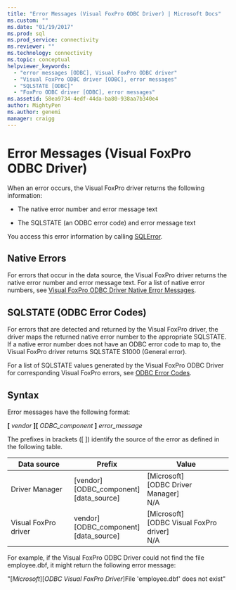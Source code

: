 ```yaml
---
title: "Error Messages (Visual FoxPro ODBC Driver) | Microsoft Docs"
ms.custom: ""
ms.date: "01/19/2017"
ms.prod: sql
ms.prod_service: connectivity
ms.reviewer: ""
ms.technology: connectivity
ms.topic: conceptual
helpviewer_keywords: 
  - "error messages [ODBC], Visual FoxPro ODBC driver"
  - "Visual FoxPro ODBC driver [ODBC], error messages"
  - "SQLSTATE [ODBC]"
  - "FoxPro ODBC driver [ODBC], error messages"
ms.assetid: 58ea9734-4edf-44da-ba80-938aa7b340e4
author: MightyPen
ms.author: genemi
manager: craigg
---
```

# Error Messages (Visual FoxPro ODBC Driver)
When an error occurs, the Visual FoxPro driver returns the following information:  
  
-   The native error number and error message text  
  
-   The SQLSTATE (an ODBC error code) and error message text  
  
 You access this error information by calling [SQLError](../../odbc/microsoft/sqlerror-visual-foxpro-odbc-driver.md).  
  
## Native Errors  
 For errors that occur in the data source, the Visual FoxPro driver returns the native error number and error message text. For a list of native error numbers, see [Visual FoxPro ODBC Driver Native Error Messages](../../odbc/microsoft/visual-foxpro-odbc-driver-native-error-messages.md).  
  
## SQLSTATE (ODBC Error Codes)  
 For errors that are detected and returned by the Visual FoxPro driver, the driver maps the returned native error number to the appropriate SQLSTATE. If a native error number does not have an ODBC error code to map to, the Visual FoxPro driver returns SQLSTATE S1000 (General error).  
  
 For a list of SQLSTATE values generated by the Visual FoxPro ODBC Driver for corresponding Visual FoxPro errors, see [ODBC Error Codes](../../odbc/microsoft/odbc-error-codes-visual-foxpro-odbc-driver.md).  
  
## Syntax  
 Error messages have the following format:  
  
 **[** *vendor* **][** *ODBC_component* **]** *error_message*  
  
 The prefixes in brackets ([ ]) identify the source of the error as defined in the following table.  
  
|Data source|Prefix|Value|  
|-----------------|------------|-----------|  
|Driver Manager|[vendor]<br />[ODBC_component]<br />[data_source]|[Microsoft]<br />[ODBC Driver Manager]<br />N/A|  
|Visual FoxPro driver|vendor]<br />[ODBC_component]<br />[data_source]|[Microsoft]<br />[ODBC Visual FoxPro driver]<br />N/A|  
  
 For example, if the Visual FoxPro ODBC Driver could not find the file employee.dbf, it might return the following error message:  
  
 "[*Microsoft*][*ODBC Visual FoxPro Driver*]File 'employee.dbf' does not exist"
